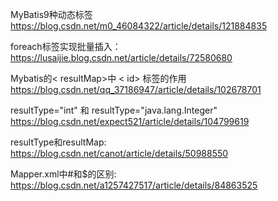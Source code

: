 MyBatis9种动态标签  
https://blog.csdn.net/m0_46084322/article/details/121884835

foreach标签实现批量插入：
https://lusaijie.blog.csdn.net/article/details/72580680


Mybatis的< resultMap>中 < id> 标签的作用
https://blog.csdn.net/qq_37186947/article/details/102678701


resultType="int" 和 resultType="java.lang.Integer"
https://blog.csdn.net/expect521/article/details/104799619

resultType和resultMap:
https://blog.csdn.net/canot/article/details/50988550

Mapper.xml中#和$的区别:
https://blog.csdn.net/a1257427517/article/details/84863525